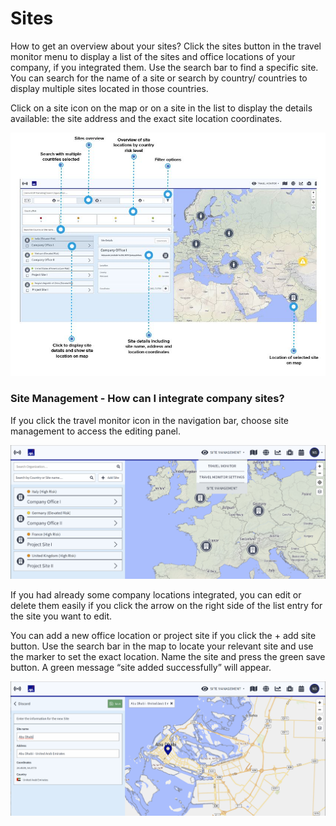 # Sites

How to get an overview about your sites? Click the sites button in the travel monitor menu to display a list of the sites and office locations of your company, if you integrated them. Use the search bar to find a specific site. You can search for the name of a site or search by country/ countries to display multiple sites located in those countries.

Click on a site icon on the map or on a site in the list to display the details available: the site address and the exact site location coordinates.

![](../../.gitbook/assets/tm_img03%20%281%29.jpg)

### Site Management - How can I integrate company sites?

If you click the travel monitor icon in the navigation bar, choose site management to access the editing panel.

![](../../.gitbook/assets/site_management%20%282%29.jpg)

If you had already some company locations integrated, you can edit or delete them easily if you click the arrow on the right side of the list entry for the site you want to edit.

You can add a new office location or project site if you click the + add site button. Use the search bar in the map to locate your relevant site and use the marker to set the exact location. Name the site and press the green save button. A green message “site added successfully” will appear.

![](../../.gitbook/assets/site_management_new%20%283%29.jpg)

